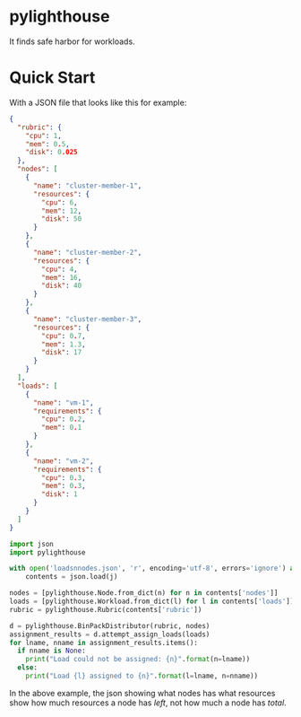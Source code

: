 # pylighthouse
It finds safe harbor for workloads.

# Quick Start
With a JSON file that looks like this for example:

```json
{
  "rubric": {
    "cpu": 1,
    "mem": 0.5,
    "disk": 0.025
  },
  "nodes": [
    {
      "name": "cluster-member-1",
      "resources": {
        "cpu": 6,
        "mem": 12,
        "disk": 50
      }
    },
    {
      "name": "cluster-member-2",
      "resources": {
        "cpu": 4,
        "mem": 16,
        "disk": 40
      }
    },
    {
      "name": "cluster-member-3",
      "resources": {
        "cpu": 0.7,
        "mem": 1.3,
        "disk": 17
      }
    }
  ],
  "loads": [
    {
      "name": "vm-1",
      "requirements": {
        "cpu": 0.2,
        "mem": 0.1
      }
    },
    {
      "name": "vm-2",
      "requirements": {
        "cpu": 0.3,
        "mem": 0.3,
        "disk": 1
      }
    }
  ]
}
```


```python
import json
import pylighthouse

with open('loadsnnodes.json', 'r', encoding='utf-8', errors='ignore') as j:
    contents = json.load(j)

nodes = [pylighthouse.Node.from_dict(n) for n in contents['nodes']]
loads = [pylighthouse.Workload.from_dict(l) for l in contents['loads']]
rubric = pylighthouse.Rubric(contents['rubric'])

d = pylighthouse.BinPackDistributor(rubric, nodes)
assignment_results = d.attempt_assign_loads(loads)
for lname, nname in assignment_results.items():
  if nname is None:
    print("Load could not be assigned: {n}".format(n=lname))
  else:
    print("Load {l} assigned to {n}".format(l=lname, n=nname))
```

In the above example, the json showing what nodes has what resources
show how much resources a node has *left*, not how much a node has
*total*.
